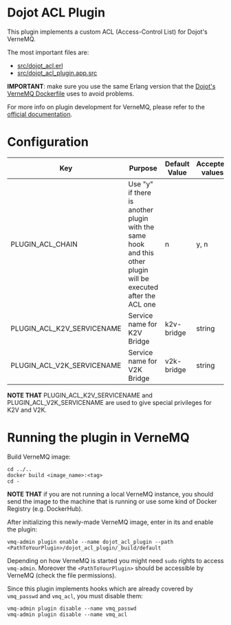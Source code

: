 # Dojot ACL Plugin

This plugin implements a custom ACL (Access-Control List) for Dojot's VerneMQ.

The most important files are:

- [src/dojot_acl.erl](./src/dojot_acl.erl)
- [src/dojot_acl_plugin.app.src](./src/dojot_acl_plugin.app.src)

__IMPORTANT__: make sure you use the same Erlang version that the
[Dojot's VerneMQ Dockerfile](../../Dockerfile) uses to avoid problems.

For more info on plugin development for VerneMQ, please refer to the
[official documentation](https://docs.vernemq.com/plugindevelopment/introduction).

# Configuration

Key                        | Purpose                                                                                                        | Default Value | Accepted values
-------------------------- | -------------------------------------------------------------------------------------------------------------- | ------------- | ---------------
PLUGIN_ACL_CHAIN           | Use "y" if there is another plugin with the same hook and this other plugin will be executed after the ACL one | n             | y, n
PLUGIN_ACL_K2V_SERVICENAME | Service name for K2V Bridge                                                                                    | k2v-bridge    | string
PLUGIN_ACL_V2K_SERVICENAME | Service name for V2K Bridge                                                                                    | v2k-bridge    | string

__NOTE THAT__ PLUGIN_ACL_K2V_SERVICENAME and PLUGIN_ACL_V2K_SERVICENAME are used to give special
privileges for K2V and V2K.

# Running the plugin in VerneMQ

Build VerneMQ image:

```shell
cd ../..
docker build <image_name>:<tag>
cd -
```

__NOTE THAT__ if you are not running a local VerneMQ instance, you should send the image to the
machine that is running or use some kind of Docker Registry (e.g. DockerHub).

After initializing this newly-made VerneMQ image, enter in its and enable the plugin:

```shell
vmq-admin plugin enable --name dojot_acl_plugin --path <PathToYourPlugin>/dojot_acl_plugin/_build/default
```

Depending on how VerneMQ is started you might need ``sudo`` rights to access ``vmq-admin``.
Moreover the ``<PathToYourPlugin>`` should be accessible by VerneMQ (check the file permissions).

Since this plugin implements hooks which are already covered by ``vmq_passwd`` and ``vmq_acl``, you
must disable them:
```shell
vmq-admin plugin disable --name vmq_passwd
vmq-admin plugin disable --name vmq_acl
```
